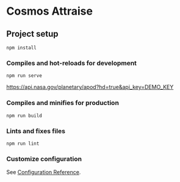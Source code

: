 # Cosmos Attraise

## Project setup
```
npm install
```

### Compiles and hot-reloads for development
```
npm run serve
```
https://api.nasa.gov/planetary/apod?hd=true&api_key=DEMO_KEY

### Compiles and minifies for production
```
npm run build
```

### Lints and fixes files
```
npm run lint
```

### Customize configuration
See [Configuration Reference](https://cli.vuejs.org/config/).
